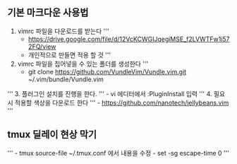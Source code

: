 ## 기본 마크다운 사용법
1. vimrc 파일을 다운로드를 받는다
'''
    - https://drive.google.com/file/d/12VcKCWGIJqegiMSE_f2LVWTFw1i572FQ/view
    - 개인적으로 만들면 적용 할 것
'''
2. vimrc 파일을 집어넣을 수 있는 폴더를 생성한다
'''
    - git clone https://github.com/VundleVim/Vundle.vim.git ~/.vim/bundle/Vundle.vim

'''
3. 플러그인 설치를 진행을 한다.
'''
    - vi 에디터에서 :PluginInstall 입력
'''
4. 필요시 적용할 색상을 다운로드 한다
'''
    - https://github.com/nanotech/jellybeans.vim
'''

## tmux 딜레이 현상 막기

'''
    - tmux source-file ~/.tmux.conf 에서 내용을 수정
    - set -sg escape-time 0
'''


